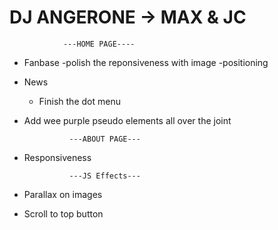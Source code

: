 # DJ ANGERONE -> MAX & JC


                ---HOME PAGE----
- Fanbase
    -polish the reponsiveness with image -positioning
- News
    - Finish the dot menu

- Add wee purple pseudo elements all over the joint

                ---ABOUT PAGE---
- Responsiveness

                ---JS Effects---
- Parallax on images
- Scroll to top button
